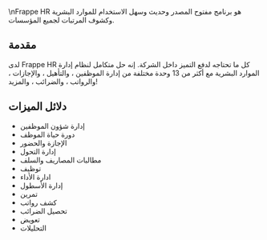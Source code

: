 \nFrappe HR هو برنامج مفتوح المصدر وحديث وسهل الاستخدام للموارد البشرية وكشوف المرتبات لجميع المؤسسات.

## مقدمة

لدى Frappe HR كل ما تحتاجه لدفع التميز داخل الشركة. إنه حل متكامل لنظام إدارة الموارد البشرية مع أكثر من 13 وحدة مختلفة من إدارة الموظفين ، والتأهيل ، والإجازات ، والرواتب ، والضرائب ، والمزيد!

## دلائل الميزات

*   إدارة شؤون الموظفين
* دورة حياة الموظف
* الإجازة والحضور
* إدارة التحول
* مطالبات المصاريف والسلف
*   توظيف
*   ادارة الأداء
*   إدارة الأسطول
*   تمرين
*   كشف رواتب
*   تحصيل الضرائب
*   تعويض
* التحليلات